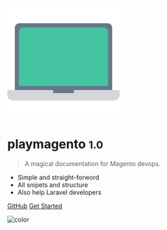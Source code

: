 <!-- _coverpage.md -->

![logo](/_media/laptop.png)

# playmagento <small>1.0</small>

> A magical documentation for Magento devops.

- Simple and straight-forword
- All snipets and structure
- Also help Laravel developers

[GitHub](https://github.com/bappa2du/playmagento/)
[Get Started](#welcome)

![color](#f0f0f0)